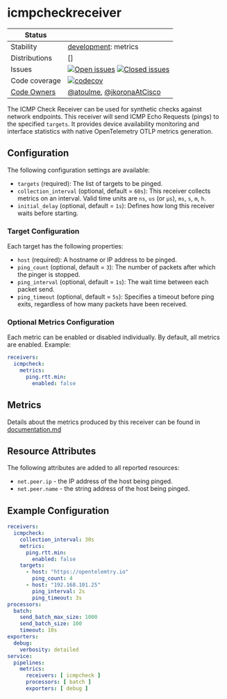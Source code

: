 # icmpcheckreceiver
<!-- status autogenerated section -->
| Status        |           |
| ------------- |-----------|
| Stability     | [development]: metrics   |
| Distributions | [] |
| Issues        | [![Open issues](https://img.shields.io/github/issues-search/open-telemetry/opentelemetry-collector-contrib?query=is%3Aissue%20is%3Aopen%20label%3Areceiver%2Ficmpcheck%20&label=open&color=orange&logo=opentelemetry)](https://github.com/open-telemetry/opentelemetry-collector-contrib/issues?q=is%3Aopen+is%3Aissue+label%3Areceiver%2Ficmpcheck) [![Closed issues](https://img.shields.io/github/issues-search/open-telemetry/opentelemetry-collector-contrib?query=is%3Aissue%20is%3Aclosed%20label%3Areceiver%2Ficmpcheck%20&label=closed&color=blue&logo=opentelemetry)](https://github.com/open-telemetry/opentelemetry-collector-contrib/issues?q=is%3Aclosed+is%3Aissue+label%3Areceiver%2Ficmpcheck) |
| Code coverage | [![codecov](https://codecov.io/github/open-telemetry/opentelemetry-collector-contrib/graph/main/badge.svg?component=receiver_icmpcheckreceiver)](https://app.codecov.io/gh/open-telemetry/opentelemetry-collector-contrib/tree/main/?components%5B0%5D=receiver_icmpcheckreceiver&displayType=list) |
| [Code Owners](https://github.com/open-telemetry/opentelemetry-collector-contrib/blob/main/CONTRIBUTING.md#becoming-a-code-owner)    | [@atoulme](https://www.github.com/atoulme), [@jkoronaAtCisco](https://www.github.com/jkoronaAtCisco) |

[development]: https://github.com/open-telemetry/opentelemetry-collector/blob/main/docs/component-stability.md#development
<!-- end autogenerated section -->

The ICMP Check Receiver can be used for synthetic checks against network endpoints. This receiver will send ICMP Echo Requests (pings) 
to the specified `targets`. It provides device availability monitoring and interface statistics with native OpenTelemetry OTLP metrics generation.

## Configuration

The following configuration settings are available:

- `targets` (required): The list of targets to be pinged.
- `collection_interval` (optional, default = `60s`): This receiver collects metrics on an interval. Valid time units are `ns`, `us` (or `µs`), `ms`, `s`, `m`, `h`.
- `initial_delay` (optional, default = `1s`): Defines how long this receiver waits before starting.

### Target Configuration

Each target has the following properties:

- `host` (required): A hostname or IP address to be pinged.
- `ping_count` (optional, default = `3`): The number of packets after which the pinger is stopped.
- `ping_interval` (optional, default = `1s`): The wait time between each packet send. 
- `ping_timeout` (optional, default = `5s`): Specifies a timeout before ping exits, regardless of how many packets have been received.

### Optional Metrics Configuration

Each metric can be enabled or disabled individually. By default, all metrics are enabled. Example:

```yaml
receivers:
  icmpcheck:
    metrics:
      ping.rtt.min:
        enabled: false
```

## Metrics

Details about the metrics produced by this receiver can be found in [documentation.md](./documentation.md)

## Resource Attributes

The following attributes are added to all reported resources:

- `net.peer.ip` - the IP address of the host being pinged.
- `net.peer.name` - the string address of the host being pinged.

## Example Configuration

```yaml
receivers:
  icmpcheck:
    collection_interval: 30s
    metrics:
      ping.rtt.min:
        enabled: false
    targets:
      - host: "https://opentelemtry.io"
        ping_count: 4
      - host: "192.168.101.25"
        ping_interval: 2s
        ping_timeout: 3s
processors:
  batch:
    send_batch_max_size: 1000
    send_batch_size: 100
    timeout: 10s
exporters:
  debug:
    verbosity: detailed
service:
  pipelines:
    metrics:
      receivers: [ icmpcheck ]
      processors: [ batch ]
      exporters: [ debug ]
```
